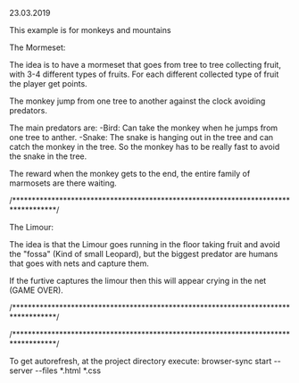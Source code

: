 23.03.2019  

This example is for monkeys and mountains


The Mormeset:

The idea is to have a mormeset that goes from tree to tree collecting fruit, with 
3-4 different types of fruits. For each different collected type of fruit the
player get points.

The monkey jump from one tree to another against the clock avoiding predators.

The main predators are:
	-Bird: Can take the monkey when he jumps from one tree to anther.
	-Snake: The snake is hanging out in the tree and can catch the monkey in the tree.
				So the monkey has to be really fast to avoid the snake in the tree.

The reward when the monkey gets to the end, the entire family of marmosets are there
waiting.



/***********************************************************************************/

The Limour:

The idea is that the Limour goes running in the floor taking fruit and avoid the
"fossa" (Kind of small Leopard), but the biggest predator are humans that goes with
nets and capture them.

If the furtive captures the limour then this will appear crying in the net (GAME OVER).




/***********************************************************************************/






/***********************************************************************************/

To get autorefresh, at the project directory execute:
	browser-sync start --server --files *.html *.css
